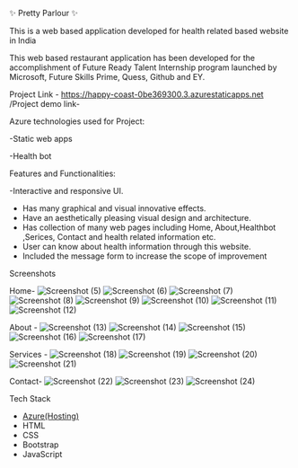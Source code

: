 ✨ Pretty Parlour ✨

This is a web based application developed for health related based website in India

This web based restaurant application has been developed for the accomplishment of Future Ready Talent Internship program launched by Microsoft, Future Skills Prime, Quess, Github and EY. 

Project Link - https://happy-coast-0be369300.3.azurestaticapps.net /Project demo link-

Azure technologies used for Project:

-Static web apps

-Health bot

Features and Functionalities:

 -Interactive and responsive UI.
- Has many graphical and visual innovative effects.
- Have an aesthetically pleasing visual design and architecture.
- Has collection of many web pages including Home, About,Healthbot ,Serices, Contact and health related information etc.
- User can know about health information through this website.
- Included the message form to increase the scope of improvement 

 Screenshots

Home-
![Screenshot (5)](https://github.com/MeghanaBayyapu/ProjectHRM/assets/108140348/7a473fec-55fc-4165-98df-eff33c52a379)
![Screenshot (6)](https://github.com/MeghanaBayyapu/ProjectHRM/assets/108140348/63bddbeb-e50b-40f9-962b-96d3317f44c0)
![Screenshot (7)](https://github.com/MeghanaBayyapu/ProjectHRM/assets/108140348/13ea6b25-bfc7-4abd-a36b-d73e36c35157)
![Screenshot (8)](https://github.com/MeghanaBayyapu/ProjectHRM/assets/108140348/ffb39755-3141-41c8-9ae0-0999624b034c)
![Screenshot (9)](https://github.com/MeghanaBayyapu/ProjectHRM/assets/108140348/b7597b31-9f14-40db-8854-e47642660a1a)
![Screenshot (10)](https://github.com/MeghanaBayyapu/ProjectHRM/assets/108140348/755a47db-e3e8-4016-964b-7cdc1f035056)
![Screenshot (11)](https://github.com/MeghanaBayyapu/ProjectHRM/assets/108140348/3f46cb44-e920-46b3-8e9e-18779ef8e049)
![Screenshot (12)](https://github.com/MeghanaBayyapu/ProjectHRM/assets/108140348/3e341e0a-6f9a-4eb4-afd9-4d3dffd5af5a)

 About -
![Screenshot (13)](https://github.com/MeghanaBayyapu/ProjectHRM/assets/108140348/72f54645-f7c4-4ed7-ba04-ec8e4c00a226)
![Screenshot (14)](https://github.com/MeghanaBayyapu/ProjectHRM/assets/108140348/f14bc34e-7023-4011-850a-64c4a4933554)
![Screenshot (15)](https://github.com/MeghanaBayyapu/ProjectHRM/assets/108140348/2fcaf4e2-bc17-45a9-8801-9d1f688e4121)
![Screenshot (16)](https://github.com/MeghanaBayyapu/ProjectHRM/assets/108140348/28ab962c-de98-4d09-879d-a3a19576605d)
![Screenshot (17)](https://github.com/MeghanaBayyapu/ProjectHRM/assets/108140348/1e50a65d-ca01-4aa6-a8d1-daf2102bb2ab)

Services -
![Screenshot (18)](https://github.com/MeghanaBayyapu/ProjectHRM/assets/108140348/e2afbffe-2395-4ca0-a8ec-457e8305a759)
![Screenshot (19)](https://github.com/MeghanaBayyapu/ProjectHRM/assets/108140348/0fa2323a-ca46-451e-87af-f1f90d28e680)
![Screenshot (20)](https://github.com/MeghanaBayyapu/ProjectHRM/assets/108140348/8ea27f06-53f8-4167-b43c-0094d5bf7938)
![Screenshot (21)](https://github.com/MeghanaBayyapu/ProjectHRM/assets/108140348/73f087cb-a6ec-494f-a5fd-e9985d34584c)

Contact-
![Screenshot (22)](https://github.com/MeghanaBayyapu/ProjectHRM/assets/108140348/67f4d16f-377f-44d5-8bb0-5e3c2325c718)
![Screenshot (23)](https://github.com/MeghanaBayyapu/ProjectHRM/assets/108140348/b43b181b-6729-4563-ac58-cfede57f63bd)
![Screenshot (24)](https://github.com/MeghanaBayyapu/ProjectHRM/assets/108140348/a8c1b89c-dc76-4ad4-bf57-ddf5736b559b)

Tech Stack 
- [Azure(Hosting)](https://azure.microsoft.com/en-in/features/azure-portal/)
- HTML
- CSS
- Bootstrap
- JavaScript
